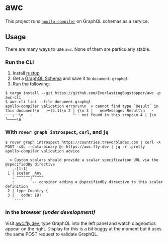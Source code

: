 # awc

This project runs [`apollo-compiler`](https://github.com/apollographql/apollo-rs) on GraphQL schemas as a service.

## Usage

There are many ways to use `awc`. None of them are particularly stable.

### Run the CLI

1) Install [rustup](https://rustup.rs)
1) Get a [GraphQL Schema](./awc-server/schemas/prod.graphql) and save it to `document.graphql`
1) Run the following:

```console
$ cargo install --git https://github.com/EverlastingBugstopper/awc -p awc-cli
$ awc-cli lint --file document.graphql
apollo-compiler validation error\n\n  × cannot find type `Result` in this document\n   ╭─[2:1]\n 2 │ {\n 3 │   newMessage: Result\n   ·               ───┬──\n   ·                  ╰── not found in this scope\n 4 │ }\n   ╰────\n
```

### With `rover graph introspect`, `curl`, and `jq`

```console
$ rover graph introspect https://countries.trevorblades.com | curl -X POST -sSL --data-binary @- https://awc.fly.dev | jq -r .pretty
apollo-compiler validation advice

  > Custom scalars should provide a scalar specification URL via the @specifiedBy directive
   ,-[1:1]
 1 | scalar _Any
   : ^^^^^^|^^^^^
   :       `-- consider adding a @specifiedBy directive to this scalar definition
 2 | type Country {
 3 |   code: ID!
   `----

```

### In the browser _(under development)_

Visit [awc.fly.dev](https://awc.fly.dev), type GraphQL into the left panel and watch diagnostics appear on the right. Display for this is a bit buggy at the moment but it uses the same POST request to validate GraphQL.
